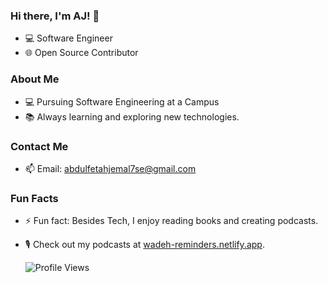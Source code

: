 ### Hi there, I'm AJ! 👋

- 💻 Software Engineer
- 🌐 Open Source Contributor

### About Me

- 💻 Pursuing Software Engineering at a Campus
- 📚 Always learning and exploring new technologies.

### Contact Me

- 📫 Email: abdulfetahjemal7se@gmail.com

  
### Fun Facts

- ⚡ Fun fact: Besides Tech, I enjoy reading books and creating podcasts.
- 🎙️ Check out my podcasts at [wadeh-reminders.netlify.app](https://wadeh-reminders.netlify.app).


  ![Profile Views](https://komarev.com/ghpvc/?username=yourusername&color=blue)


<!---
TheWadeh/TheWadeh is a ✨ special ✨ repository because its `README.md` (this file) appears on your GitHub profile.
You can click the Preview link to take a look at your changes.
--->
